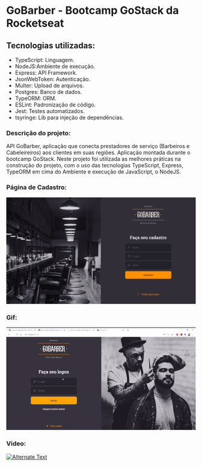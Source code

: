 # GoBarber - Bootcamp GoStack da Rocketseat

## Tecnologias utilizadas:

- TypeScript: Linguagem.
- NodeJS:Ambiente de execução.
- Express: API Framework.
- JsonWebToken: Autenticação.
- Multer: Upload de arquivos.
- Postgres: Banco de dados.
- TypeORM: ORM.
- ESLint: Padronização de código.
- Jest: Testes automatizados.
- tsyringe: Lib para injeção de dependências.

### Descrição do projeto:

API GoBarber, aplicação que conecta prestadores de serviço (Barbeiros e Cabeleireiros) aos clientes em suas regiões. Aplicação montada durante o bootcamp GoStack. Neste projeto foi utilizada as melhores práticas na construção do projeto, com o uso das tecnologias TypeScript, Express, TypeORM em cima do Ambiente e execução de JavaScript, o NodeJS.

### Página de Cadastro:
![image](https://github.com/psdaniel/assets/blob/master/gobarber-web/2020-10-06%20(2).png?raw=true)

### Gif:
![Alt Text](https://github.com/psdaniel/assets/blob/master/gobarber-web/ezgif.com-gif-maker%20(1).gif?raw=true)

### Video:
[![Alternate Text]({https://github.com/psdaniel/assets/blob/master/gobarber-web/2020-10-06%20(2).png?raw=true})]({https://github.com/psdaniel/assets/blob/master/gobarber-web/GoBarber%20-%20Google%20Chrome%202020-10-06%2020-58-39.mp4} "GoBarber")